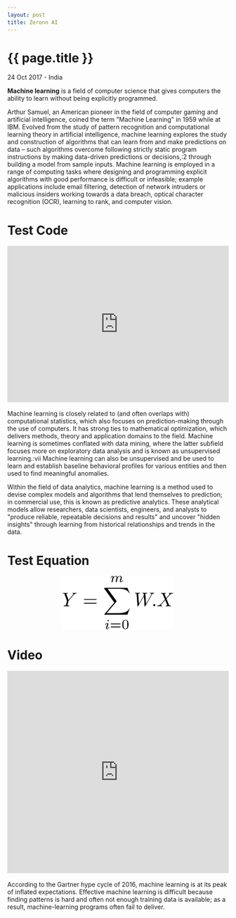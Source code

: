 ```yaml
---
layout: post
title: Zeronn AI
---
```


{{ page.title }}
================

<p class="meta">24 Oct 2017 - India</p>

**Machine learning** is a field of computer science that gives computers the ability to learn without being explicitly programmed.

Arthur Samuel, an American pioneer in the field of computer gaming and artificial intelligence, coined the term "Machine Learning" in 1959 while at IBM. Evolved from the study of pattern recognition and computational learning theory in artificial intelligence, machine learning explores the study and construction of algorithms that can learn from and make predictions on data – such algorithms overcome following strictly static program instructions by making data-driven predictions or decisions,:2 through building a model from sample inputs. Machine learning is employed in a range of computing tasks where designing and programming explicit algorithms with good performance is difficult or infeasible; example applications include email filtering, detection of network intruders or malicious insiders working towards a data breach, optical character recognition (OCR), learning to rank, and computer vision.

# Test Code

<iframe src="https://trinket.io/embed/python3/fe13259507?runOption=run" width="100%" height="356" frameborder="0" marginwidth="0" marginheight="0" allowfullscreen></iframe>

Machine learning is closely related to (and often overlaps with) computational statistics, which also focuses on prediction-making through the use of computers. It has strong ties to mathematical optimization, which delivers methods, theory and application domains to the field. Machine learning is sometimes conflated with data mining, where the latter subfield focuses more on exploratory data analysis and is known as unsupervised learning.:vii Machine learning can also be unsupervised and be used to learn and establish baseline behavioral profiles for various entities and then used to find meaningful anomalies.

Within the field of data analytics, machine learning is a method used to devise complex models and algorithms that lend themselves to prediction; in commercial use, this is known as predictive analytics. These analytical models allow researchers, data scientists, engineers, and analysts to "produce reliable, repeatable decisions and results" and uncover "hidden insights" through learning from historical relationships and trends in the data.

# Test Equation
<center><img src="/assets/eqn1.png" width="50%" height="40%" /></center>

# Video
<iframe width="100%" height="460" src="https://www.youtube.com/embed/fOnE-aQUs4I" frameborder="0" allowfullscreen></iframe>


According to the Gartner hype cycle of 2016, machine learning is at its peak of inflated expectations. Effective machine learning is difficult because finding patterns is hard and often not enough training data is available; as a result, machine-learning programs often fail to deliver.
